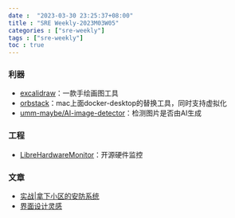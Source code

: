 ```yaml
---
date :  "2023-03-30 23:25:37+08:00"
title : "SRE Weekly-2023M03W05" 
categories : ["sre-weekly"] 
tags : ["sre-weekly"] 
toc : true
---
```


### 利器

- [excalidraw](https://github.com/excalidraw/excalidraw)：一款手绘画图工具
- [orbstack](https://orbstack.dev/)：mac上面docker-desktop的替换工具，同时支持虚拟化
- [umm-maybe/AI-image-detector](https://huggingface.co/spaces/umm-maybe/AI-image-detector)：检测图片是否由AI生成



### 工程

- [LibreHardwareMonitor](https://github.com/LibreHardwareMonitor/LibreHardwareMonitor)：开源硬件监控

### 文章

- [实战|拿下小区的安防系统](https://mp.weixin.qq.com/s?__biz=MzAxMjE3ODU3MQ==&mid=2650566364&idx=3&sn=fdc25b7fd9768938fb02f4a5b838158d&chksm=83bd0b38b4ca822e89eecd5ca71922590a0b411bd1cfc383231504f7dc67e85ffbbbc2eb282f#rd)
- [界面设计灵感](https://uxchi.notion.site/881b4c0179a74935a3f607ad3521cdb5)